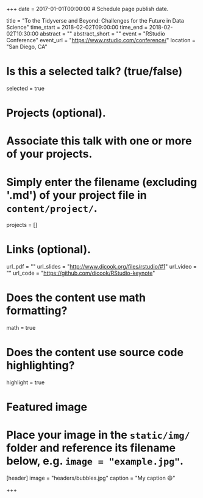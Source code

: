 +++
date = 2017-01-01T00:00:00  # Schedule page publish date.

title = "To the Tidyverse and Beyond: Challenges for the Future in Data Science"
time_start = 2018-02-02T09:00:00
time_end = 2018-02-02T10:30:00
abstract = ""
abstract_short = ""
event = "RStudio Conference"
event_url = "https://www.rstudio.com/conference/"
location = "San Diego, CA"

# Is this a selected talk? (true/false)
selected = true

# Projects (optional).
#   Associate this talk with one or more of your projects.
#   Simply enter the filename (excluding '.md') of your project file in `content/project/`.
projects = []

# Links (optional).
url_pdf = ""
url_slides = "http://www.dicook.org/files/rstudio/#1"
url_video = ""
url_code = "https://github.com/dicook/RStudio-keynote"

# Does the content use math formatting?
math = true

# Does the content use source code highlighting?
highlight = true

# Featured image
# Place your image in the `static/img/` folder and reference its filename below, e.g. `image = "example.jpg"`.
[header]
image = "headers/bubbles.jpg"
caption = "My caption :smile:"

+++

